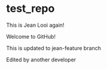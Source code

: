 # test_repo

This is Jean Looi again!

Welcome to GitHub!

This is updated to jean-feature branch

Edited by another developer
